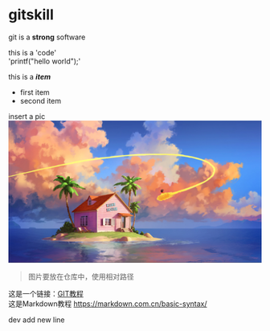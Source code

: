 # gitskill
git is a **strong** software  

this is a 'code'  
    'printf("hello world");'  

this is a ***item***  
* first item  
* second item  

insert a pic  
![这是一张图片](pic.jpg "背景图")  
> 图片要放在仓库中，使用相对路径

这是一个链接：[GIT教程](https://liaoxuefeng.com/books/git/github/index.html "git 教程")  
这是Markdown教程 <https://markdown.com.cn/basic-syntax/>  

dev add new line  
